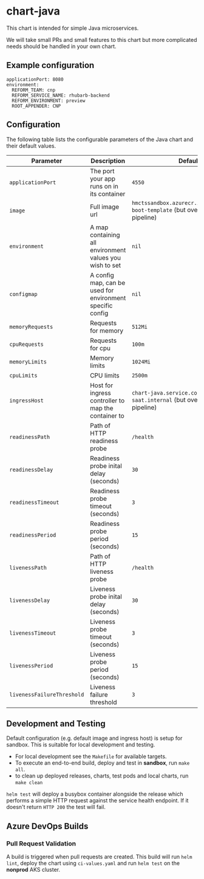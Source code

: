 # chart-java
This chart is intended for simple Java microservices.

We will take small PRs and small features to this chart but more complicated needs should be handled in your own chart.

## Example configuration
```
applicationPort: 8080
environment:
  REFORM_TEAM: cnp
  REFORM_SERVICE_NAME: rhubarb-backend
  REFORM_ENVIRONMENT: preview
  ROOT_APPENDER: CNP
```

## Configuration

The following table lists the configurable parameters of the Java chart and their default values.

| Parameter          | Description                                               | Default                     |
|--------------------|-----------------------------------------------------------|-----------------------------|
| `applicationPort`  | The port your app runs on in its container                | `4550`                      |
| `image`            | Full image url                                            | `hmctssandbox.azurecr.io/hmcts/spring-boot-template` (but overridden by pipeline) |
| `environment`      | A map containing all environment values you wish to set   | `nil`                       |
| `configmap`        | A config map, can be used for environment specific config | `nil`                       |
| `memoryRequests`   | Requests for memory                                       | `512Mi`                     |
| `cpuRequests`      | Requests for cpu                                          | `100m`                      |
| `memoryLimits`     | Memory limits                                             | `1024Mi`                    |
| `cpuLimits`        | CPU limits                                                | `2500m`                     |
| `ingressHost`      | Host for ingress controller to map the container to       | `chart-java.service.core-compute-saat.internal` (but overridden by pipeline) |
| `readinessPath`    | Path of HTTP readiness probe                              | `/health`                   |
| `readinessDelay`   | Readiness probe inital delay (seconds)                    | `30`                        |
| `readinessTimeout` | Readiness probe timeout (seconds)                         | `3`                         |
| `readinessPeriod`  | Readiness probe period (seconds)                          | `15`                        |
| `livenessPath`     | Path of HTTP liveness probe                               | `/health`                   |
| `livenessDelay`    | Liveness probe inital delay (seconds)                     | `30`                        |
| `livenessTimeout`  | Liveness probe timeout (seconds)                          | `3`                         |
| `livenessPeriod`   | Liveness probe period (seconds)                           | `15`                        |
| `livenessFailureThreshold`| Liveness failure threshold                         | `3`                         |

## Development and Testing
Default configuration (e.g. default image and ingress host) is setup for sandbox.  This is suitable for local development and testing.
* For local development see the `Makefile` for available targets.
* To execute an end-to-end build, deploy and test in __sandbox__, run `make all`.
* to clean up deployed releases, charts, test pods and local charts, run `make clean`

`helm test` will deploy a busybox container alongside the release which performs a simple HTTP request against the service health endpoint.  If it doesn't return `HTTP 200` the test will fail.

## Azure DevOps Builds
### Pull Request Validation
A build is triggered when pull requests are created.  This build will run `helm lint`, deploy the chart using `ci-values.yaml` and run `helm test` on the __nonprod__ AKS cluster.

